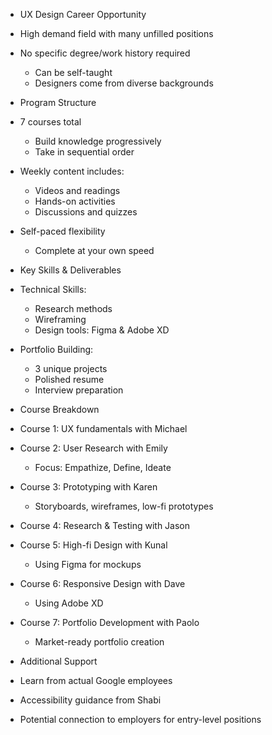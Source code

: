 - UX Design Career Opportunity
 - High demand field with many unfilled positions
 - No specific degree/work history required
   * Can be self-taught
   * Designers come from diverse backgrounds

- Program Structure
 - 7 courses total
   * Build knowledge progressively
   * Take in sequential order
 - Weekly content includes:
   * Videos and readings
   * Hands-on activities 
   * Discussions and quizzes
 - Self-paced flexibility
   * Complete at your own speed

- Key Skills & Deliverables
 - Technical Skills:
   * Research methods
   * Wireframing
   * Design tools: Figma & Adobe XD
 - Portfolio Building:
   * 3 unique projects
   * Polished resume
   * Interview preparation

- Course Breakdown
 - Course 1: UX fundamentals with Michael
 - Course 2: User Research with Emily
   * Focus: Empathize, Define, Ideate
 - Course 3: Prototyping with Karen
   * Storyboards, wireframes, low-fi prototypes
 - Course 4: Research & Testing with Jason
 - Course 5: High-fi Design with Kunal
   * Using Figma for mockups
 - Course 6: Responsive Design with Dave
   * Using Adobe XD
 - Course 7: Portfolio Development with Paolo
   * Market-ready portfolio creation
 
- Additional Support
 - Learn from actual Google employees
 - Accessibility guidance from Shabi
 - Potential connection to employers for entry-level positions